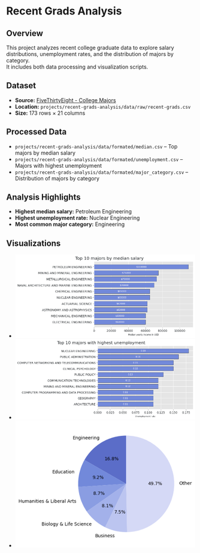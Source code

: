 # Recent Grads Analysis

## Overview
This project analyzes recent college graduate data to explore salary distributions, unemployment rates, and the distribution of majors by category.  
It includes both data processing and visualization scripts.

## Dataset
- **Source:** [FiveThirtyEight - College Majors](https://github.com/fivethirtyeight/data/tree/master/college-majors)
- **Location:** `projects/recent-grads-analysis/data/raw/recent-grads.csv`
- **Size:** 173 rows × 21 columns

## Processed Data
- `projects/recent-grads-analysis/data/formated/median.csv` – Top majors by median salary  
- `projects/recent-grads-analysis/data/formated/unemployment.csv` – Majors with highest unemployment  
- `projects/recent-grads-analysis/data/formated/major_category.csv` – Distribution of majors by category  

## Analysis Highlights
- **Highest median salary:** Petroleum Engineering  
- **Highest unemployment rate:** Nuclear Engineering  
- **Most common major category:** Engineering

## Visualizations
- ![Top 10 majors by salary](plots/top_ten_majoors_by_salary.png)  
- ![Top 10 majors by unemployment](plots/top_ten_majors_by_unemployment.png)  
- ![Majors by category](plots/majors_by_category.png)
